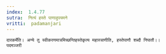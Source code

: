 ```yaml
---
index:  1.4.77
sutra:  नित्यं हस्ते पाणावुपयमने
vritti:  padamanjari
---
```


	दारकर्मेति। अन्ये तु स्वीकरणमात्रमिच्छन्तिहस्तेकृत्य महास्त्राणीति, हस्तेपाणौ शब्दौ निपातौ।।
	पदमञ्जरी
